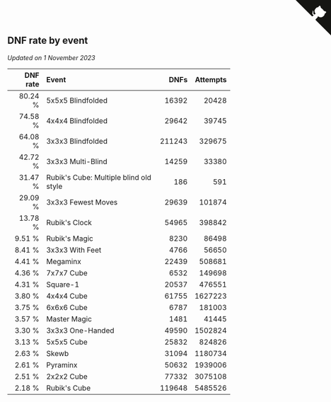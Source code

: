 ## DNF rate by event

*Updated on  1 November 2023*

| DNF rate | Event | DNFs | Attempts |
| ---: | :--- | ---: | ---: |
| 80.24 % | 5x5x5 Blindfolded | 16392 | 20428 |
| 74.58 % | 4x4x4 Blindfolded | 29642 | 39745 |
| 64.08 % | 3x3x3 Blindfolded | 211243 | 329675 |
| 42.72 % | 3x3x3 Multi-Blind | 14259 | 33380 |
| 31.47 % | Rubik's Cube: Multiple blind old style | 186 | 591 |
| 29.09 % | 3x3x3 Fewest Moves | 29639 | 101874 |
| 13.78 % | Rubik's Clock | 54965 | 398842 |
| 9.51 % | Rubik's Magic | 8230 | 86498 |
| 8.41 % | 3x3x3 With Feet | 4766 | 56650 |
| 4.41 % | Megaminx | 22439 | 508681 |
| 4.36 % | 7x7x7 Cube | 6532 | 149698 |
| 4.31 % | Square-1 | 20537 | 476551 |
| 3.80 % | 4x4x4 Cube | 61755 | 1627223 |
| 3.75 % | 6x6x6 Cube | 6787 | 181003 |
| 3.57 % | Master Magic | 1481 | 41445 |
| 3.30 % | 3x3x3 One-Handed | 49590 | 1502824 |
| 3.13 % | 5x5x5 Cube | 25832 | 824826 |
| 2.63 % | Skewb | 31094 | 1180734 |
| 2.61 % | Pyraminx | 50632 | 1939006 |
| 2.51 % | 2x2x2 Cube | 77332 | 3075108 |
| 2.18 % | Rubik's Cube | 119648 | 5485526 |


<a href="https://github.com/jonatanklosko/wca_statistics" class="github-corner" aria-label="View source on Github"><svg width="80" height="80" viewBox="0 0 250 250" style="fill:#151513; color:#fff; position: absolute; top: 0; border: 0; right: 0;" aria-hidden="true"><path d="M0,0 L115,115 L130,115 L142,142 L250,250 L250,0 Z"></path><path d="M128.3,109.0 C113.8,99.7 119.0,89.6 119.0,89.6 C122.0,82.7 120.5,78.6 120.5,78.6 C119.2,72.0 123.4,76.3 123.4,76.3 C127.3,80.9 125.5,87.3 125.5,87.3 C122.9,97.6 130.6,101.9 134.4,103.2" fill="currentColor" style="transform-origin: 130px 106px;" class="octo-arm"></path><path d="M115.0,115.0 C114.9,115.1 118.7,116.5 119.8,115.4 L133.7,101.6 C136.9,99.2 139.9,98.4 142.2,98.6 C133.8,88.0 127.5,74.4 143.8,58.0 C148.5,53.4 154.0,51.2 159.7,51.0 C160.3,49.4 163.2,43.6 171.4,40.1 C171.4,40.1 176.1,42.5 178.8,56.2 C183.1,58.6 187.2,61.8 190.9,65.4 C194.5,69.0 197.7,73.2 200.1,77.6 C213.8,80.2 216.3,84.9 216.3,84.9 C212.7,93.1 206.9,96.0 205.4,96.6 C205.1,102.4 203.0,107.8 198.3,112.5 C181.9,128.9 168.3,122.5 157.7,114.1 C157.9,116.9 156.7,120.9 152.7,124.9 L141.0,136.5 C139.8,137.7 141.6,141.9 141.8,141.8 Z" fill="currentColor" class="octo-body"></path></svg></a><style>.github-corner:hover .octo-arm{animation:octocat-wave 560ms ease-in-out}@keyframes octocat-wave{0%,100%{transform:rotate(0)}20%,60%{transform:rotate(-25deg)}40%,80%{transform:rotate(10deg)}}@media (max-width:500px){.github-corner:hover .octo-arm{animation:none}.github-corner .octo-arm{animation:octocat-wave 560ms ease-in-out}}</style>
